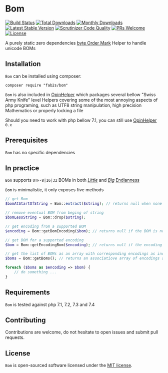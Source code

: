 # Bom

[![Build Status](https://travis-ci.org/fab2s/Bom.svg?branch=master)](https://travis-ci.org/fab2s/Bom) [![Total Downloads](https://poser.pugx.org/fab2s/bom/downloads)](//packagist.org/packages/fab2s/bom) [![Monthly Downloads](https://poser.pugx.org/fab2s/bom/d/monthly)](//packagist.org/packages/fab2s/bom) [![Latest Stable Version](https://poser.pugx.org/fab2s/bom/v/stable)](https://packagist.org/packages/fab2s/bom) [![Scrutinizer Code Quality](https://scrutinizer-ci.com/g/fab2s/Bom/badges/quality-score.png?b=master)](https://scrutinizer-ci.com/g/fab2s/Bom/?branch=master) [![PRs Welcome](https://img.shields.io/badge/PRs-welcome-brightgreen.svg?style=flat)](http://makeapullrequest.com) [![License](https://poser.pugx.org/fab2s/bom/license)](https://packagist.org/packages/fab2s/bom)

A purely static zero dependencies [byte Order Mark](https://en.wikipedia.org/wiki/Byte_order_mark) Helper to handle unicode BOMs

## Installation

`Bom` can be installed using composer:

```
composer require "fab2s/bom"
```

`Bom` is also included in [OpinHelper](https://github.com/fab2s/OpinHelpers) which packages several bellow "Swiss Army Knife" level Helpers covering some of the most annoying aspects of php programing, such as UTF8 string manipulation, high precision Mathematics or properly locking a file

Should you need to work with php bellow 7.1, you can still use [OpinHelper](https://github.com/fab2s/OpinHelpers) `0.x`

## Prerequisites

`Bom` has no specific dependencies 

## In practice

`Bom` supports `UTF-8|16|32` BOMs in both [_Little_](https://en.wikipedia.org/wiki/Endianness#Little) and [_Big_](https://en.wikipedia.org/wiki/Endianness#Big) [Endianness](https://en.wikipedia.org/wiki/Endianness)

`Bom` is minimalistic, it only exposes five methods

```php
// get Bom
$bomAtStartOfString = Bom::extract($string); // returns null when none are found

// remove eventual BOM from beging of string
$bomLessString = Bom::drop($string);

// get encoding from a supported BOM
$encoding = Bom::getBomEncoding($bom); // returns null if the BOM is not valid

// get BOM for a supported encoding
$bom = Bom::getEncodingBom($encoding); // returns null if the encoding is not supported (has no BOM)

// get the list of BOMs as an array with corresponding encodings as indexes
$boms = Bom::getBoms(); // returns an associatiove array of encodings and correesponding BOMs

foreach ($boms as $encoding => $bom) {
    // do something ...
}
```

## Requirements

`Bom` is tested against php 7.1, 7.2, 7.3 and 7.4

## Contributing

Contributions are welcome, do not hesitate to open issues and submit pull requests.

## License

`Bom` is open-sourced software licensed under the [MIT license](https://opensource.org/licenses/MIT).